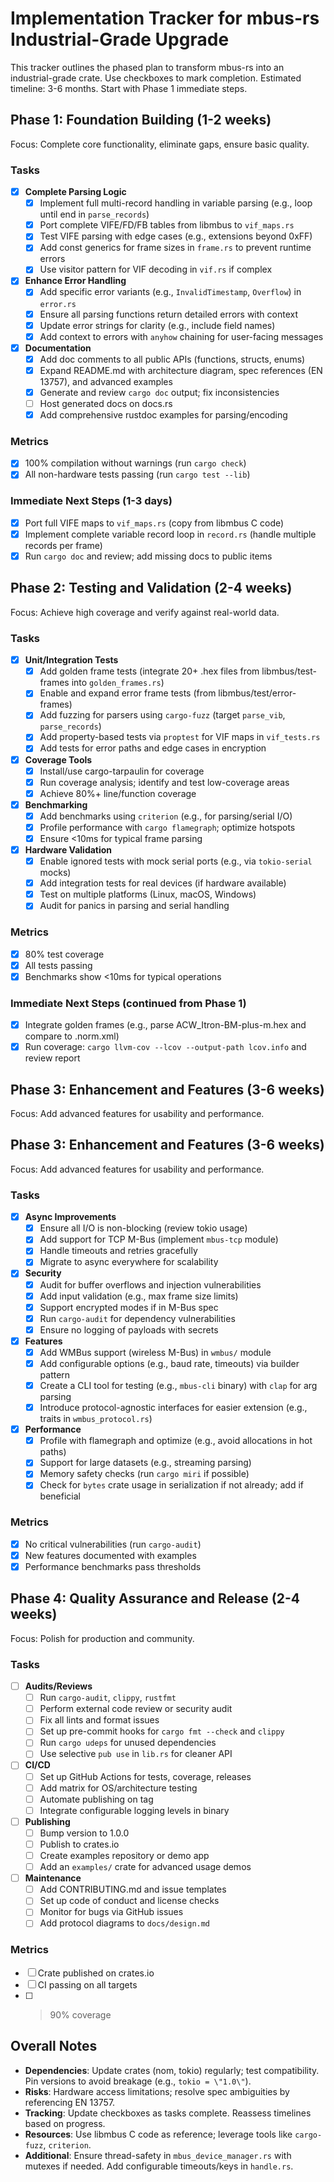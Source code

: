 # Implementation Tracker for mbus-rs Industrial-Grade Upgrade

This tracker outlines the phased plan to transform mbus-rs into an industrial-grade crate. Use checkboxes to mark completion. Estimated timeline: 3-6 months. Start with Phase 1 immediate steps.

## Phase 1: Foundation Building (1-2 weeks)
Focus: Complete core functionality, eliminate gaps, ensure basic quality.

### Tasks
- [x] **Complete Parsing Logic**
  - [x] Implement full multi-record handling in variable parsing (e.g., loop until end in `parse_records`)
  - [x] Port complete VIFE/FD/FB tables from libmbus to `vif_maps.rs`
  - [x] Test VIFE parsing with edge cases (e.g., extensions beyond 0xFF)
  - [x] Add const generics for frame sizes in `frame.rs` to prevent runtime errors
  - [x] Use visitor pattern for VIF decoding in `vif.rs` if complex
- [x] **Enhance Error Handling**
  - [x] Add specific error variants (e.g., `InvalidTimestamp`, `Overflow`) in `error.rs`
  - [x] Ensure all parsing functions return detailed errors with context
  - [x] Update error strings for clarity (e.g., include field names)
  - [x] Add context to errors with `anyhow` chaining for user-facing messages
- [x] **Documentation**
  - [x] Add doc comments to all public APIs (functions, structs, enums)
  - [x] Expand README.md with architecture diagram, spec references (EN 13757), and advanced examples
  - [x] Generate and review `cargo doc` output; fix inconsistencies
  - [ ] Host generated docs on docs.rs
  - [x] Add comprehensive rustdoc examples for parsing/encoding

### Metrics
- [x] 100% compilation without warnings (run `cargo check`)
- [x] All non-hardware tests passing (run `cargo test --lib`)

### Immediate Next Steps (1-3 days)
- [x] Port full VIFE maps to `vif_maps.rs` (copy from libmbus C code)
- [x] Implement complete variable record loop in `record.rs` (handle multiple records per frame)
- [x] Run `cargo doc` and review; add missing docs to public items

## Phase 2: Testing and Validation (2-4 weeks)
Focus: Achieve high coverage and verify against real-world data.

### Tasks
- [x] **Unit/Integration Tests**
  - [x] Add golden frame tests (integrate 20+ .hex files from libmbus/test-frames into `golden_frames.rs`)
  - [x] Enable and expand error frame tests (from libmbus/test/error-frames)
  - [x] Add fuzzing for parsers using `cargo-fuzz` (target `parse_vib`, `parse_records`)
  - [x] Add property-based tests via `proptest` for VIF maps in `vif_tests.rs`
  - [x] Add tests for error paths and edge cases in encryption
- [x] **Coverage Tools**
  - [x] Install/use cargo-tarpaulin for coverage
  - [x] Run coverage analysis; identify and test low-coverage areas
  - [x] Achieve 80%+ line/function coverage
- [x] **Benchmarking**
  - [x] Add benchmarks using `criterion` (e.g., for parsing/serial I/O)
  - [x] Profile performance with `cargo flamegraph`; optimize hotspots
  - [x] Ensure <10ms for typical frame parsing
- [x] **Hardware Validation**
  - [x] Enable ignored tests with mock serial ports (e.g., via `tokio-serial` mocks)
  - [x] Add integration tests for real devices (if hardware available)
  - [x] Test on multiple platforms (Linux, macOS, Windows)
  - [x] Audit for panics in parsing and serial handling

### Metrics
- [x] 80% test coverage
- [x] All tests passing
- [x] Benchmarks show <10ms for typical operations

### Immediate Next Steps (continued from Phase 1)
- [x] Integrate golden frames (e.g., parse ACW_Itron-BM-plus-m.hex and compare to .norm.xml)
- [x] Run coverage: `cargo llvm-cov --lcov --output-path lcov.info` and review report

## Phase 3: Enhancement and Features (3-6 weeks)
Focus: Add advanced features for usability and performance.

## Phase 3: Enhancement and Features (3-6 weeks)
Focus: Add advanced features for usability and performance.

### Tasks
- [x] **Async Improvements**
  - [x] Ensure all I/O is non-blocking (review tokio usage)
  - [x] Add support for TCP M-Bus (implement `mbus-tcp` module)
  - [x] Handle timeouts and retries gracefully
  - [x] Migrate to async everywhere for scalability
- [x] **Security**
  - [x] Audit for buffer overflows and injection vulnerabilities
  - [x] Add input validation (e.g., max frame size limits)
  - [x] Support encrypted modes if in M-Bus spec
  - [x] Run `cargo-audit` for dependency vulnerabilities
  - [x] Ensure no logging of payloads with secrets
- [x] **Features**
  - [x] Add WMBus support (wireless M-Bus) in `wmbus/` module
  - [x] Add configurable options (e.g., baud rate, timeouts) via builder pattern
  - [x] Create a CLI tool for testing (e.g., `mbus-cli` binary) with `clap` for arg parsing
  - [x] Introduce protocol-agnostic interfaces for easier extension (e.g., traits in `wmbus_protocol.rs`)
- [x] **Performance**
  - [x] Profile with flamegraph and optimize (e.g., avoid allocations in hot paths)
  - [x] Support for large datasets (e.g., streaming parsing)
  - [x] Memory safety checks (run `cargo miri` if possible)
  - [x] Check for `bytes` crate usage in serialization if not already; add if beneficial

### Metrics
- [x] No critical vulnerabilities (run `cargo-audit`)
- [x] New features documented with examples
- [x] Performance benchmarks pass thresholds

## Phase 4: Quality Assurance and Release (2-4 weeks)
Focus: Polish for production and community.

### Tasks
- [ ] **Audits/Reviews**
  - [ ] Run `cargo-audit`, `clippy`, `rustfmt`
  - [ ] Perform external code review or security audit
  - [ ] Fix all lints and format issues
  - [ ] Set up pre-commit hooks for `cargo fmt --check` and `clippy`
  - [ ] Run `cargo udeps` for unused dependencies
  - [ ] Use selective `pub use` in `lib.rs` for cleaner API
- [ ] **CI/CD**
  - [ ] Set up GitHub Actions for tests, coverage, releases
  - [ ] Add matrix for OS/architecture testing
  - [ ] Automate publishing on tag
  - [ ] Integrate configurable logging levels in binary
- [ ] **Publishing**
  - [ ] Bump version to 1.0.0
  - [ ] Publish to crates.io
  - [ ] Create examples repository or demo app
  - [ ] Add an `examples/` crate for advanced usage demos
- [ ] **Maintenance**
  - [ ] Add CONTRIBUTING.md and issue templates
  - [ ] Set up code of conduct and license checks
  - [ ] Monitor for bugs via GitHub issues
  - [ ] Add protocol diagrams to `docs/design.md`

### Metrics
- [ ] Crate published on crates.io
- [ ] CI passing on all targets
- [ ] >90% coverage

## Overall Notes
- **Dependencies**: Update crates (nom, tokio) regularly; test compatibility. Pin versions to avoid breakage (e.g., `tokio = \"1.0\"`).
- **Risks**: Hardware access limitations; resolve spec ambiguities by referencing EN 13757.
- **Tracking**: Update checkboxes as tasks complete. Reassess timelines based on progress.
- **Resources**: Use libmbus C code as reference; leverage tools like `cargo-fuzz`, `criterion`.
- **Additional**: Ensure thread-safety in `mbus_device_manager.rs` with mutexes if needed. Add configurable timeouts/keys in `handle.rs`.